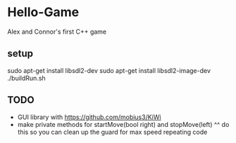 # Hello-Game
Alex and Connor's first C++ game


## setup
  sudo apt-get install libsdl2-dev
  sudo apt-get install libsdl2-image-dev
  ./buildRun.sh

## TODO
* GUI library with https://github.com/mobius3/KiWi
* make private methods for startMove(bool right) and stopMove(left)
  ^^ do this so you can clean up the guard for max speed repeating code
